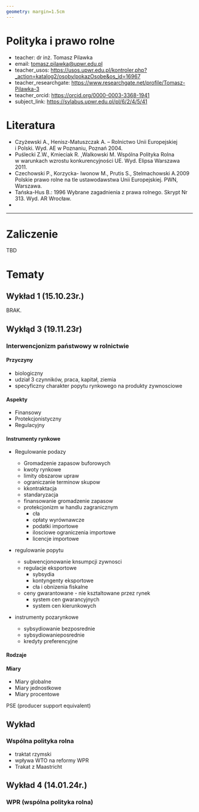 ```yaml
---
geometry: margin=1.5cm
---
```


# Polityka i prawo rolne

- teacher: dr inż. Tomasz Pilawka
- email: tomasz.pilawka@upwr.edu.pl
- teacher_usos: https://usos.upwr.edu.pl/kontroler.php?_action=katalog2/osoby/pokazOsobe&os_id=16967
- teacher_researchgate: https://www.researchgate.net/profile/Tomasz-Pilawka-3
- teacher_orcid: https://orcid.org/0000-0003-3368-1941
- subject_link: https://sylabus.upwr.edu.pl/pl/6/2/4/5/41

# Literatura

- Czyżewski A., Henisz-Matuszczak A. – Rolnictwo Unii Europejskiej i Polski. Wyd. AE w Poznaniu, Poznań 2004.
- Puślecki Z.W., Kmieciak R. ,Walkowski M. Wspólna Polityka Rolna w warunkach wzrostu konkurencyjności UE. Wyd. Elipsa Warszawa 2011.
- Czechowski P., Korzycka- Iwonow M., Prutis S., Stelmachowski A.2009 Polskie prawo rolne na tle ustawodawstwa Unii Europejskiej. PWN, Warszawa.
- Tańska-Hus B.: 1996 Wybrane zagadnienia z prawa rolnego. Skrypt Nr 313. Wyd. AR Wrocław.
-
---

# Zaliczenie

TBD

# Tematy

## Wykład 1 (15.10.23r.)

BRAK.

## Wykłąd 3 (19.11.23r)

### Interwencjonizm państwowy w rolnictwie

#### Przyczyny

- biologiczny
- udział 3 czynników, praca, kapitał, ziemia
- specyficzny charakter popytu rynkowego na produkty zywnosciowe

#### Aspekty

- Finansowy
- Protekcjonistyczny
- Regulacyjny

#### Instrumenty rynkowe

- Regulowanie podazy
  - Gromadzenie zapasow buforowych
  - kwoty rynkowe
  - limity obszarow upraw
  - ograniczanie terminow skupow
  - kkontraktacja
  - standaryzacja
  - finansowanie gromadzenie zapasow
  - protekcjonizm w handlu zagranicznym
    - cła
    - opłaty wyrównawcze
    - podatki importowe
    - ilosciowe ograniczenia importowe
    - licencje importowe

- regulowanie popytu
  - subwencjonowanie knsumpcji zywnosci
  - regulacje eksportowe
    - sybsydia
    - kontyngenty eksportowe
    - cła i obnizenia fiskalne
  - ceny gwarantowane - nie ksztaltowane przez rynek
    - system cen gwarancyjnych
    - system cen kierunkowych

- instrumenty pozarynkowe
  - sybsydiowanie bezposrednie
  - sybsydiowanieposrednie
  - kredyty preferencyjne

#### Rodzaje

#### Miary

- Miary globalne
- Miary jednostkowe
- Miary procentowe

PSE (producer support equivalent)

## Wykład

### Wspólna polityka rolna

- traktat rzymski
- wpływa WTO na reformy WPR
- Trakat z Maastricht

## Wykład 4 (14.01.24r.)

### WPR (wspólna polityka rolna)
